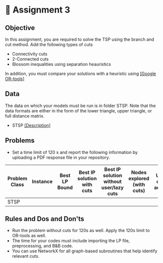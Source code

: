 # :memo: Assignment 3

## Objective

In this assignment, you are required to solve the TSP using the branch and cut method. Add the following types of cuts

- Connectivity cuts
- 2-Connected cuts 
- Blossom inequalities using separation heauristics

In addition, you must compare your solutions with a heuristic using [[Google OR-tools]](https://developers.google.com/optimization/routing/tsp)
## Data 
The data on which your models must be run is in folder STSP. Note that the data formats are either in the form of the lower triangle, upper triangle, or full distance matrix.
- STSP [[Description]](http://comopt.ifi.uni-heidelberg.de/software/TSPLIB95/) 

## Problems
- Set a time limit of 120 s and report the following information by uploading a PDF response file in your repository. 

| Problem Class  | Instance | Best LP Bound | Best IP solution with cuts | Best IP solution without user/lazy cuts | Nodes explored (with cuts) | User cuts added | Lazy cuts added | GAP | Time | Google OR-tools solution |
| ------------- | --- |------------- | ---------------- | ------------------------ |----|---- | ---- | ---- | ----|--------|
| STSP  |  |  |     |        |    | | | | | |


## Rules and Dos and Don'ts
- Run the problem without cuts for 120s as well. Apply the 120s limit to OR-tools as well.
- The time for your codes must include importing the LP file, preprocessing, and B&B code.
- You can use NetworkX for all graph-based subroutines that help identify relevant cuts.

